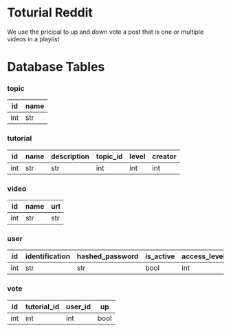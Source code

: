 # Toturial Reddit

We use the pricipal to up and down vote a post that is one or multiple videos in a playlist

# Database Tables

### topic
| id  | name |
|-----|------|
| int | str  |

### tutorial
| id  |name|description|topic_id|level|creator|
|-----|----|-----------|--------|-----|-------|
| int | str | str| int| int| int|

### video
| id  | name | url |
|-----|------|-----|
| int | str  | str |

### user
| id  | identification | hashed_password | is_active | access_level |
|-----|----------------|-----------------|-----------|--------------|
| int | str            | str             | bool      | int          |

### vote
| id  | tutorial_id | user_id | up   |
|-----|-------------|---------|------|
| int | int         | int     | bool |